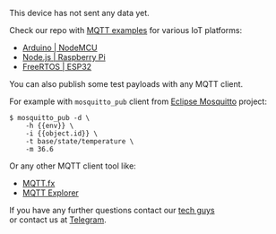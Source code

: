 
This device has not sent any data yet. &nbsp;  

Check our repo with [MQTT examples](https://github.com/Rightech/ric-examples/tree/master/mqtt#examples) for various IoT platforms:

 - [Arduino | NodeMCU](https://github.com/Rightech/ric-examples/tree/master/mqtt/arduino)
 - [Node.js | Raspberry Pi](https://github.com/Rightech/ric-examples/blob/master/mqtt/nodejs)
 - [FreeRTOS | ESP32](https://github.com/Rightech/ric-examples/blob/master/mqtt/freertos)

You can also publish some test payloads with any MQTT client.

For example with `mosquitto_pub` client from [Eclipse Mosquitto](https://mosquitto.org/download/) project:

```console
$ mosquitto_pub -d \
    -h {{env}} \
    -i {{object.id}} \
    -t base/state/temperature \
    -m 36.6
```

Or any other MQTT client tool like:
 - [MQTT.fx](https://mqttfx.jensd.de/)
 - [MQTT Explorer](https://mqtt-explorer.com/)

 If you have any further questions contact our [tech guys](mailto:development@rightech.io?subject=Telematic%20protocols&body=Im%20interested%20in%20mqtt%20devices)  
or contact us at [Telegram](https://t.me/rightech_iot).